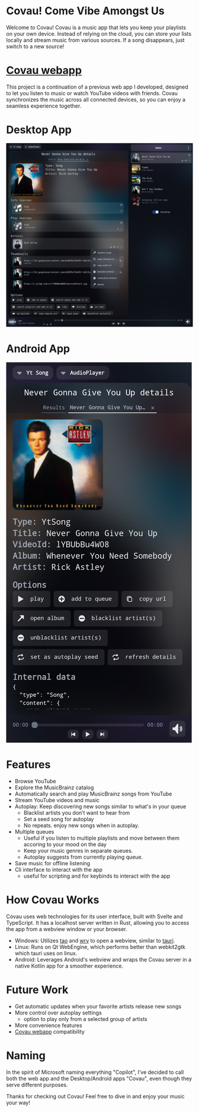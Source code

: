# Covau! Come Vibe Amongst Us
Welcome to Covau! Covau is a music app that lets you keep your playlists on your own device. Instead of relying on the cloud, you can store your lists locally and stream music from various sources. If a song disappears, just switch to a new source!

# [Covau webapp](https://github.com/thrombe/covau)
This project is a continuation of a previous web app I developed, designed to let you listen to music or watch YouTube videos with friends. Covau synchronizes the music across all connected devices, so you can enjoy a seamless experience together.

# Desktop App
![Desktop App](./screenshots/s2.jpeg)

# Android App
![Android App](./screenshots/s3.jpeg)

# Features
- Browse YouTube
- Explore the MusicBrainz catalog
- Automatically search and play MusicBrainz songs from YouTube
- Stream YouTube videos and music
- Autoplay: Keep discovering new songs similar to what's in your queue
  - Blacklist artists you don’t want to hear from
  - Set a seed song for autoplay
  - No repeats. enjoy new songs when in autoplay.
- Multiple queues
  - Useful if you listen to multiple playlists and move between them accoring to your mood on the day
  - Keep your music genres in separate queues.
  - Autoplay suggests from currently playing queue.
- Save music for offline listening
- Cli interface to interact with the app
  - useful for scripting and for keybinds to interact with the app

# How Covau Works
Covau uses web technologies for its user interface, built with Svelte and TypeScript. It has a localhost server written in Rust, allowing you to access the app from a webview window or your browser.
- Windows: Utilizes [tao](https://github.com/tauri-apps/tao) and [wry](https://github.com/tauri-apps/wry) to open a webview, similar to [tauri](https://github.com/tauri-apps/tauri).
- Linux: Runs on Qt WebEngine, which performs better than webkit2gtk which tauri uses on linux.
- Android: Leverages Android's webview and wraps the Covau server in a native Kotlin app for a smoother experience.

# Future Work
- Get automatic updates when your favorite artists release new songs
- More control over autoplay settings
  - option to play only from a selected group of artists
- More convenience features
- [Covau webapp](https://github.com/thrombe/covau) compatibility

# Naming
In the spirit of Microsoft naming everything "Copilot", I’ve decided to call both the web app and the Desktop/Android apps "Covau", even though they serve different purposes. 


Thanks for checking out Covau! Feel free to dive in and enjoy your music your way!
